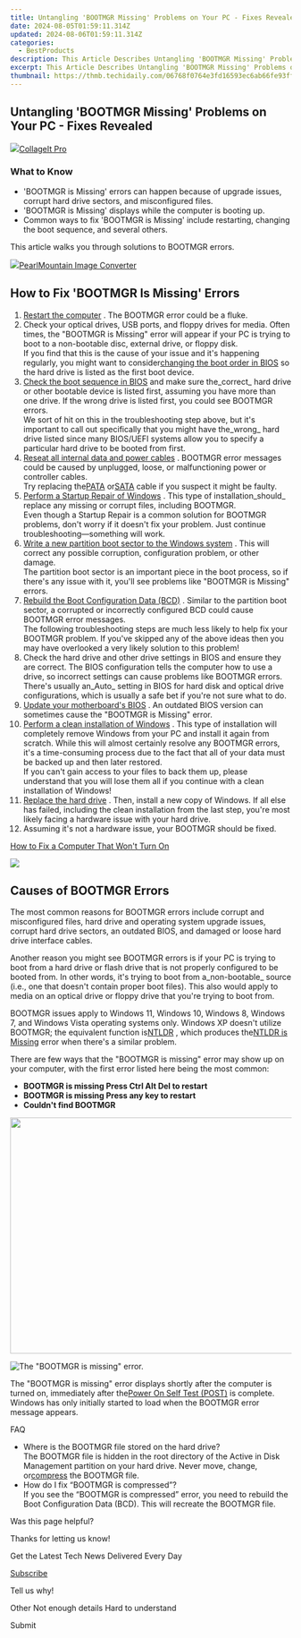 ```yaml
---
title: Untangling 'BOOTMGR Missing' Problems on Your PC - Fixes Revealed
date: 2024-08-05T01:59:11.314Z
updated: 2024-08-06T01:59:11.314Z
categories:
  - BestProducts
description: This Article Describes Untangling 'BOOTMGR Missing' Problems on Your PC - Fixes Revealed
excerpt: This Article Describes Untangling 'BOOTMGR Missing' Problems on Your PC - Fixes Revealed
thumbnail: https://thmb.techidaily.com/06768f0764e3fd16593ec6ab66fe93ff9404677c09f36129dabffcc95362a115.jpg
---
```


## Untangling 'BOOTMGR Missing' Problems on Your PC - Fixes Revealed
<!-- affiliate ads begin -->
<a href="https://secure.2checkout.com/order/checkout.php?PRODS=4530091&QTY=1&AFFILIATE=108875&CART=1"><img src="https://www.pearlmountainsoft.com/n_img/product/cit_win/banScrn.jpg" border="0">CollageIt Pro</a>
<!-- affiliate ads end -->
### What to Know

* 'BOOTMGR is Missing' errors can happen because of upgrade issues, corrupt hard drive sectors, and misconfigured files.
* 'BOOTMGR is Missing' displays while the computer is booting up.
* Common ways to fix 'BOOTMGR is Missing' include restarting, changing the boot sequence, and several others.

 This article walks you through solutions to BOOTMGR errors.

<!-- affiliate ads begin -->
<a href="https://secure.2checkout.com/order/checkout.php?PRODS=4550420&QTY=1&AFFILIATE=108875&CART=1"><img src="https://www.pearlmountainsoft.com/n_img/product/pic/f_02.jpg" border="0">PearlMountain Image Converter</a>
<!-- affiliate ads end -->
## How to Fix 'BOOTMGR Is Missing' Errors

1. [Restart the computer](https://www.lifewire.com/how-to-reboot-a-computer-2624568) . The BOOTMGR error could be a fluke.
2. Check your optical drives, USB ports, and floppy drives for media. Often times, the "BOOTMGR is Missing" error will appear if your PC is trying to boot to a non-bootable disc, external drive, or floppy disk.  
 If you find that this is the cause of your issue and it's happening regularly, you might want to consider[changing the boot order in BIOS](https://www.lifewire.com/change-the-boot-order-in-bios-2624528) so the hard drive is listed as the first boot device.
3. [Check the boot sequence in BIOS](https://www.lifewire.com/change-the-boot-order-in-bios-2624528) and make sure the_correct_ hard drive or other bootable device is listed first, assuming you have more than one drive. If the wrong drive is listed first, you could see BOOTMGR errors.  
 We sort of hit on this in the troubleshooting step above, but it's important to call out specifically that you might have the_wrong_ hard drive listed since many BIOS/UEFI systems allow you to specify a particular hard drive to be booted from first.
4. [Reseat all internal data and power cables](https://www.lifewire.com/how-to-reseat-internal-data-and-power-cables-2624536) . BOOTMGR error messages could be caused by unplugged, loose, or malfunctioning power or controller cables.  
 Try replacing the[PATA](https://www.lifewire.com/parallel-ata-pata-2625957) or[SATA](https://www.lifewire.com/serial-ata-sata-2626009) cable if you suspect it might be faulty.
5. [Perform a Startup Repair of Windows](https://www.lifewire.com/how-do-i-automatically-repair-windows-problems-2624907) . This type of installation_should_ replace any missing or corrupt files, including BOOTMGR.  
 Even though a Startup Repair is a common solution for BOOTMGR problems, don't worry if it doesn't fix your problem. Just continue troubleshooting—something will work.
6. [Write a new partition boot sector to the Windows system](https://www.lifewire.com/how-to-write-a-new-partition-boot-sector-in-windows-2624502) . This will correct any possible corruption, configuration problem, or other damage.  
 The partition boot sector is an important piece in the boot process, so if there's any issue with it, you'll see problems like "BOOTMGR is Missing" errors.
7. [Rebuild the Boot Configuration Data (BCD)](https://www.lifewire.com/how-to-rebuild-the-bcd-in-windows-2624508) . Similar to the partition boot sector, a corrupted or incorrectly configured BCD could cause BOOTMGR error messages.  
 The following troubleshooting steps are much less likely to help fix your BOOTMGR problem. If you've skipped any of the above ideas then you may have overlooked a very likely solution to this problem!
8. Check the hard drive and other drive settings in BIOS and ensure they are correct. The BIOS configuration tells the computer how to use a drive, so incorrect settings can cause problems like BOOTMGR errors.  
 There's usually an_Auto_ setting in BIOS for hard disk and optical drive configurations, which is usually a safe bet if you're not sure what to do.
9. [Update your motherboard's BIOS](https://www.lifewire.com/how-to-update-bios-4783238) . An outdated BIOS version can sometimes cause the "BOOTMGR is Missing" error.
10. [Perform a clean installation of Windows](https://www.lifewire.com/how-to-clean-install-windows-2624904) . This type of installation will completely remove Windows from your PC and install it again from scratch. While this will almost certainly resolve any BOOTMGR errors, it's a time-consuming process due to the fact that all of your data must be backed up and then later restored.  
 If you can't gain access to your files to back them up, please understand that you will lose them all if you continue with a clean installation of Windows!
11. [Replace the hard drive](https://www.lifewire.com/how-to-replace-a-hard-drive-2626200) . Then, install a new copy of Windows. If all else has failed, including the clean installation from the last step, you're most likely facing a hardware issue with your hard drive.
12. Assuming it's not a hardware issue, your BOOTMGR should be fixed.

[How to Fix a Computer That Won't Turn On](https://www.lifewire.com/how-do-i-get-my-computer-fixed-2625167)

<!-- affiliate ads begin -->
<a href="https://shop.mondly.com/affiliate.php?ACCOUNT=ATISTUDI&AFFILIATE=108875&PATH=https%3A%2F%2Fwww.mondly.com%3FAFFILIATE%3D108875%26RESOURCE%3D%2BGeneral%2B970x90%2B"><img src="https://secure.avangate.com/images/merchant/69c418c33ec2e1a4267fa9bb77fa1428/general-970x90.gif" border="0"></a>
<!-- affiliate ads end -->
## Causes of BOOTMGR Errors

 The most common reasons for BOOTMGR errors include corrupt and misconfigured files, hard drive and operating system upgrade issues, corrupt hard drive sectors, an outdated BIOS, and damaged or loose hard drive interface cables.

 Another reason you might see BOOTMGR errors is if your PC is trying to boot from a hard drive or flash drive that is not properly configured to be booted from. In other words, it's trying to boot from a_non-bootable_ source (i.e., one that doesn't contain proper boot files). This also would apply to media on an optical drive or floppy drive that you're trying to boot from.  

 BOOTMGR issues apply to Windows 11, Windows 10, Windows 8, Windows 7, and Windows Vista operating systems only. Windows XP doesn't utilize BOOTMGR; the equivalent function is[NTLDR](https://www.lifewire.com/what-is-ntldr-2625949) , which produces the[NTLDR is Missing](https://www.lifewire.com/how-to-fix-ntldr-is-missing-errors-2623859) error when there's a similar problem.

 There are few ways that the "BOOTMGR is missing" error may show up on your computer, with the first error listed here being the most common:

* **BOOTMGR is missing Press Ctrl Alt Del to restart**
* **BOOTMGR is missing Press any key to restart**
* **Couldn't find BOOTMGR**

<!-- affiliate ads begin -->
<a href="https://parisrhonecom.sjv.io/c/5597632/1896607/21553" target="_top" id="1896607"><img src="//a.impactradius-go.com/display-ad/21553-1896607" border="0" alt="" width="750" height="422"/></a><img height="0" width="0" src="https://imp.pxf.io/i/5597632/1896607/21553" style="position:absolute;visibility:hidden;" border="0" />
<!-- affiliate ads end -->
![The "BOOTMGR is missing" error.](https://www.lifewire.com/thmb/Cq-aog3HvBdfcMBo8vHxQcpYbe0=/1500x0/filters:no_upscale():max_bytes(150000):strip_icc():format(webp)/bootmgr-is-missing-597f431422fa3a0010f41c03.PNG)

 The "BOOTMGR is missing" error displays shortly after the computer is turned on, immediately after the[Power On Self Test (POST)](https://www.lifewire.com/what-is-post-2625953) is complete. Windows has only initially started to load when the BOOTMGR error message appears.

 FAQ

* Where is the BOOTMGR file stored on the hard drive?  
 The BOOTMGR file is hidden in the root directory of the Active in Disk Management partition on your hard drive. Never move, change, or[compress](https://www.lifewire.com/what-is-a-compressed-file-2625829) the BOOTMGR file.
* How do I fix “BOOTMGR is compressed”?  
 If you see the “BOOTMGR is compressed” error, you need to rebuild the Boot Configuration Data (BCD). This will recreate the BOOTMGR file.

Was this page helpful?

Thanks for letting us know!

 Get the Latest Tech News Delivered Every Day

[Subscribe](https://www.lifewire.com/#)

Tell us why!

 Other  Not enough details  Hard to understand

 Submit

<ins class="adsbygoogle"
     style="display:block"
     data-ad-format="autorelaxed"
     data-ad-client="ca-pub-7571918770474297"
     data-ad-slot="1223367746"></ins>



<ins class="adsbygoogle"
     style="display:block"
     data-ad-client="ca-pub-7571918770474297"
     data-ad-slot="8358498916"
     data-ad-format="auto"
     data-full-width-responsive="true"></ins>
